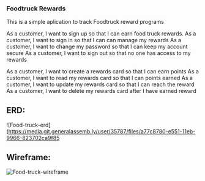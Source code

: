 ### Foodtruck Rewards

This is a simple aplication to track Foodtruck reward programs

As a customer, I want to sign up so that I can earn food truck rewards.
As a customer, I want to sign in so that I can can manage my rewards
As a customer, I want to change my password so that I can keep my account secure
As a customer, I want to sign out so that no one has access to my rewards

As a customer, I want to create a rewards card so that I can earn points
As a customer, I want to read my rewards card so that I can points earned
As a customer, I want to update my rewards card so that I can reach the reward
As a customer, I want to delete my rewards card after I have earned reward

## ERD:
![Food-truck-erd](https://media.git.generalassemb.ly/user/35787/files/a77c8780-e551-11eb-9966-823702ca9f85

## Wireframe:
![Food-truck-wireframe](https://media.git.generalassemb.ly/user/35787/files/9af82f00-e551-11eb-8d6e-7c966b4af0ed)
